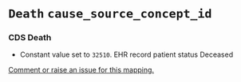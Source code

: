 # `Death` `cause_source_concept_id`
### CDS Death
* Constant value set to `32510`. EHR record patient status Deceased

[Comment or raise an issue for this mapping.](https://github.com/answerdigital/oxford-omop-data-mapper/issues/new?title=OMOP%20Death%20table%20cause_source_concept_id%20field%20CDS%20Death%20mapping)

